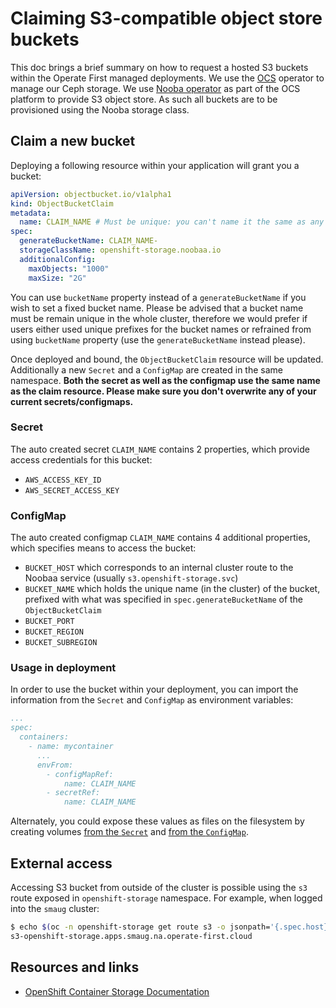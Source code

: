 # Claiming S3-compatible object store buckets

This doc brings a brief summary on how to request a hosted S3 buckets within the Operate First managed deployments. We use the [OCS](https://github.com/red-hat-storage/ocs-operator) operator to manage our Ceph storage. We use [Nooba operator](https://github.com/noobaa/noobaa-operator) as part of the OCS platform to provide S3 object store. As such all buckets are to be provisioned using the Nooba storage class.

## Claim a new bucket

Deploying a following resource within your application will grant you a bucket:

```yaml
apiVersion: objectbucket.io/v1alpha1
kind: ObjectBucketClaim
metadata:
  name: CLAIM_NAME # Must be unique: you can't name it the same as any of your secrets or configmap. More details below
spec:
  generateBucketName: CLAIM_NAME-
  storageClassName: openshift-storage.noobaa.io
  additionalConfig:
    maxObjects: "1000"
    maxSize: "2G"
```

You can use `bucketName` property instead of a `generateBucketName` if you wish to set a fixed bucket name. Please be advised that a bucket name must be remain unique in the whole cluster, therefore we would prefer if users either used unique prefixes for the bucket names or refrained from using `bucketName` property (use the `generateBucketName` instead please).

Once deployed and bound, the `ObjectBucketClaim` resource will be updated. Additionally a new `Secret` and a `ConfigMap` are created in the same namespace. **Both the secret as well as the configmap use the same name as the claim resource. Please make sure you don't overwrite any of your current secrets/configmaps.**

### Secret

The auto created secret `CLAIM_NAME` contains 2 properties, which provide access credentials for this bucket:

- `AWS_ACCESS_KEY_ID`
- `AWS_SECRET_ACCESS_KEY`

### ConfigMap

The auto created configmap `CLAIM_NAME` contains 4 additional properties, which specifies means to access the bucket:

- `BUCKET_HOST` which corresponds to an internal cluster route to the Noobaa service (usually `s3.openshift-storage.svc`)
- `BUCKET_NAME` which holds the unique name (in the cluster) of the bucket, prefixed with what was specified in `spec.generateBucketName` of the `ObjectBucketClaim`
- `BUCKET_PORT`
- `BUCKET_REGION`
- `BUCKET_SUBREGION`

### Usage in deployment

In order to use the bucket within your deployment, you can import the information from the `Secret` and `ConfigMap` as environment variables:

```yaml
...
spec:
  containers:
    - name: mycontainer
      ...
      envFrom:
        - configMapRef:
            name: CLAIM_NAME
        - secretRef:
            name: CLAIM_NAME
```

Alternately, you could expose these values as files on the filesystem
by creating volumes [from the `Secret`][secret-vol] and
[from the `ConfigMap`][configmap-vol].

[secret-vol]: https://kubernetes.io/docs/concepts/configuration/secret/#using-secrets-as-files-from-a-pod
[configmap-vol]: https://kubernetes.io/docs/tasks/configure-pod-container/configure-pod-configmap/#populate-a-volume-with-data-stored-in-a-configmap

## External access

Accessing S3 bucket from outside of the cluster is possible using the
`s3` route exposed in `openshift-storage` namespace. For example, when
logged into the `smaug` cluster:

```sh
$ echo $(oc -n openshift-storage get route s3 -o jsonpath='{.spec.host}')
s3-openshift-storage.apps.smaug.na.operate-first.cloud
```

## Resources and links

- [OpenShift Container Storage Documentation](https://access.redhat.com/documentation/en-us/red_hat_openshift_container_storage/4.8/html/managing_hybrid_and_multicloud_resources/object-bucket-claim)
